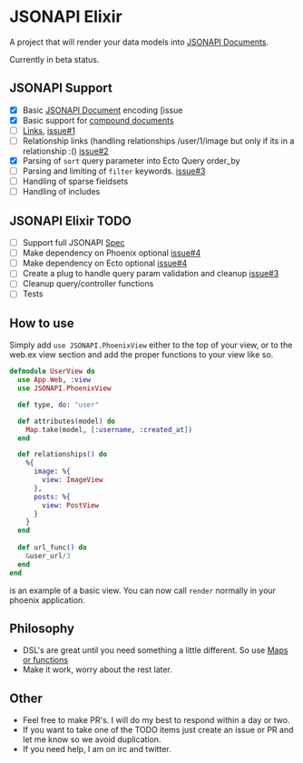 JSONAPI Elixir
=======
A project that will render your data models into [JSONAPI Documents](http://jsonapi.org/format). 

Currently in beta status.

## JSONAPI Support
- [x] Basic [JSONAPI Document](http://jsonapi.org/format/#document-top-level) encoding [issue
- [x] Basic support for [compound documents](http://jsonapi.org/format/#document-compound-documents)
- [ ] [Links](http://jsonapi.org/format/#document-links), [issue#1](https://github.com/jeregrine/jsonapi/issues/1)
- [ ] Relationship links (handling relationships /user/1/image but only if its in a relationship :() [issue#2](https://github.com/jeregrine/jsonapi/issues/2)
- [x] Parsing of `sort` query parameter into Ecto Query order_by
- [ ] Parsing and limiting of `filter` keywords. [issue#3](https://github.com/jeregrine/jsonapi/issues/3)
- [ ] Handling of sparse fieldsets
- [ ] Handling of includes

## JSONAPI Elixir TODO
- [ ] Support full JSONAPI [Spec](http://jsonapi.org/format/)
- [ ] Make dependency on Phoenix optional [issue#4](https://github.com/jeregrine/jsonapi/issues/4)
- [ ] Make dependency on Ecto optional [issue#4](https://github.com/jeregrine/jsonapi/issues/4)
- [ ] Create a plug to handle query param validation and cleanup [issue#3](https://github.com/jeregrine/jsonapi/issues/3)
- [ ] Cleanup query/controller functions 
- [ ] Tests

## How to use
Simply add `use JSONAPI.PhoenixView` either to the top of your view, or to the web.ex view section and add the
proper functions to your view like so.

```elixir
defmodule UserView do
  use App.Web, :view
  use JSONAPI.PhoenixView

  def type, do: "user"

  def attributes(model) do
    Map.take(model, [:username, :created_at])
  end

  def relationships() do
    %{
      image: %{
        view: ImageView
      },
      posts: %{
        view: PostView
      }
    }
  end
  
  def url_func() do
    &user_url/3
  end
end
```
is an example of a basic view. You can now call `render` normally in your phoenix application.


## Philosophy

- DSL's are great until you need something a little different. So use [Maps or functions](http://elixir-lang.org/getting-started/meta/domain-specific-languages.html)
- Make it work, worry about the rest later.

## Other

- Feel free to make PR's. I will do my best to respond within a day or two. 
- If you want to take one of the TODO items just create an issue or PR and let me know so we avoid duplication.
- If you need help, I am on irc and twitter. 
